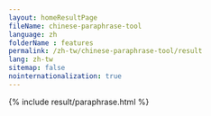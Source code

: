 ```yaml
---
layout: homeResultPage
fileName: chinese-paraphrase-tool
language: zh
folderName : features
permalink: /zh-tw/chinese-paraphrase-tool/result
lang: zh-tw
sitemap: false
nointernationalization: true
---
```

{% include result/paraphrase.html %}

<script src="/js/result/paraprashing.js" data-foldername="{{page.folderName}}" data-lang="{{page.lang}}"></script>